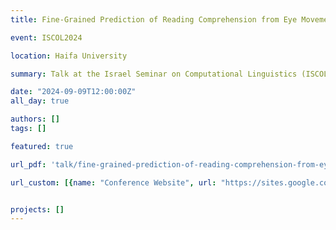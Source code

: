 ```yaml
---
title: Fine-Grained Prediction of Reading Comprehension from Eye Movements

event: ISCOL2024

location: Haifa University

summary: Talk at the Israel Seminar on Computational Linguistics (ISCOL) describing our work on predicting reading comprehension from eye movements.

date: "2024-09-09T12:00:00Z"
all_day: true

authors: []
tags: []

featured: true

url_pdf: 'talk/fine-grained-prediction-of-reading-comprehension-from-eye-movements/Reading_Comprehension_Prediction_ISCOL2024.pdf'

url_custom: [{name: "Conference Website", url: "https://sites.google.com/ds.haifa.ac.il/iscol2024/home"}]


projects: []
---
```

